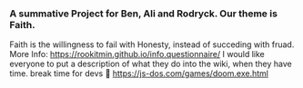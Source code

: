 ### A summative Project for Ben, Ali and Rodryck. Our theme is Faith. 
Faith is the willingness to fail with Honesty, instead of succeding with fruad.
<br>
More Info: <a href="https://rookitmin.github.io/info.questionnaire/">https://rookitmin.github.io/info.questionnaire/</a>
I would like everyone to put a description of what they do into the wiki, when they have time.
break time for devs :tada: <a href="https://js-dos.com/games/doom.exe.html">https://js-dos.com/games/doom.exe.html</a>
